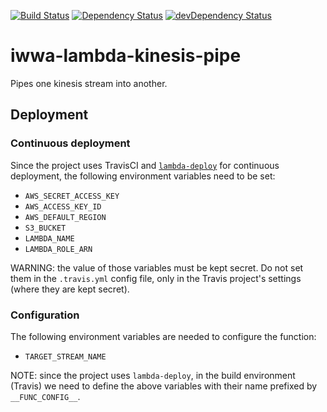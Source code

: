 [![Build Status](https://travis-ci.org/lk-architecture/iwwa-lambda-kinesis-pipe.svg?branch=master)](https://travis-ci.org/lk-architecture/iwwa-lambda-kinesis-pipe)
[![Dependency Status](https://david-dm.org/lk-architecture/iwwa-lambda-kinesis-pipe.svg)](https://david-dm.org/lk-architecture/iwwa-lambda-kinesis-pipe)
[![devDependency Status](https://david-dm.org/lk-architecture/iwwa-lambda-kinesis-pipe/dev-status.svg)](https://david-dm.org/lk-architecture/iwwa-lambda-kinesis-pipe#info=devDependencies)

# iwwa-lambda-kinesis-pipe

Pipes one kinesis stream into another.

## Deployment

### Continuous deployment

Since the project uses TravisCI and
[`lambda-deploy`](https://github.com/innowatio/lambda-deploy/) for continuous
deployment, the following environment variables need to be set:

- `AWS_SECRET_ACCESS_KEY`
- `AWS_ACCESS_KEY_ID`
- `AWS_DEFAULT_REGION`
- `S3_BUCKET`
- `LAMBDA_NAME`
- `LAMBDA_ROLE_ARN`

WARNING: the value of those variables must be kept secret. Do not set them in
the `.travis.yml` config file, only in the Travis project's settings (where they
are kept secret).

### Configuration

The following environment variables are needed to configure the function:

- `TARGET_STREAM_NAME`

NOTE: since the project uses `lambda-deploy`, in the build environment (Travis)
we need to define the above variables with their name prefixed by
`__FUNC_CONFIG__`.
